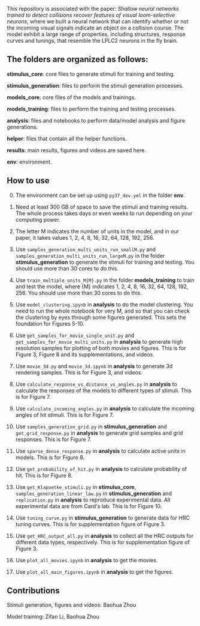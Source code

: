 This repository is associated with the paper: *Shallow neural networks trained to detect collisions recover features of visual loom-selective neurons*, where we built a neural network that can identify whether or not the incoming visual signals indicate an object on a collision course. The model exhibit a large range of properties, including structures, response curves and tunings, that resemble the LPLC2 neurons in the fly brain. 

## The folders are organized as follows:

**stimulus_core**: core files to generate stimuli for training and testing.

**stimulus_generation**: files to perform the stimuli generation processes.

**models_core**: core files of the models and trainings.

**models_training**: files to perform the training and testing processes.

**analysis**: files and notebooks to perform data/model analysis and figure generations.

**helper**: files that contain all the helper functions.

**results**: main results, figures and videos are saved here.

**env**: environment.

## How to use

0) The environment can be set up using `py37_dev.yml` in the folder **env**. 

1) Need at least 300 GB of space to save the stimuli and training results. The whole process takes days or even weeks to run depending on your computing power. 

2) The letter M indicates the number of units in the model, and in our paper, it takes values 1, 2, 4, 8, 16, 32, 64, 128, 192, 256. 

3) Use `samples_generation_multi_units_run_smallM.py` and `samples_generation_multi_units_run_largeM.py` in the folder **stimulus_generation** to generate the stimuli for training and testing. You should use more than 30 cores to do this.

4) Use `train_multiple_units_M{M}.py` in the folder **models_training** to train and test the model, where {M} indicates 1, 2, 4, 8, 16, 32, 64, 128, 192, 256. You should use more than 30 cores to do this.

5) Use `model_clustering.ipynb` in **analysis** to do the model clustering. You need to run the whole notebook for very M, and so that you can check the clustering by eyes through some figures generated. This sets the foundation for Figures 5-10.

6) Use `get_samples_for_movie_single_unit.py` and `get_samples_for_movie_multi_units.py` in **analysis** to generate high resolution samples for plotting of both movies and figures. This is for Figure 3, Figure 8 and its supplementations, and videos.

7) Use `movie_3d.py` and `movie_3d.ipynb` in **analysis** to generate 3d rendering samples. This is for Figure 3, and videos.

8) Use `calculate_response_vs_distance_vs_angles.py` in **analysis** to calculate the responses of the models to different types of stimuli. This is for Figure 7.

9) Use `calculate_incoming_angles.py` in **analysis** to calculate the incoming angles of hit stimuli. This is for Figure 7.

10) Use `samples_generation_grid.py` in **stimulus_generation** and `get_grid_response.py`  in **analysis** to generate grid samples and grid responses. This is for Figure 7.

11) Use `sparse_dense_response.py` in **analysis** to calculate active units in models. This is for Figure 8.

12) Use `get_probability_of_hit.py` in **analysis** to calculate probability of hit. This is for Figure 8.

14) Use `get_Klapoetke_stimuli.py` in **stimulus_core**, `samples_generation_linear_law.py` in **stimulus_generation** and `replication.py` in **analysis** to reproduce experimental data. All experimental data are from Card's lab. This is for Figure 10.

15) Use `tuning_curve.py` in **stimulus_generation** to generate data for HRC tuning curves. This is for supplementation figure of Figure 3.

16) Use `get_HRC_output_all.py` in **analysis** to collect all the HRC outputs for different data types, respectively. This is for supplementation figure of Figure 3.

17) Use `plot_all_movies.ipynb` in **analysis** to get the movies.

18) Use `plot_all_main_figures.ipynb` in **analysis** to get the figures.

## Contributions

Stimuli generation, figures and videos: Baohua Zhou

Model training: Zifan Li, Baohua Zhou








